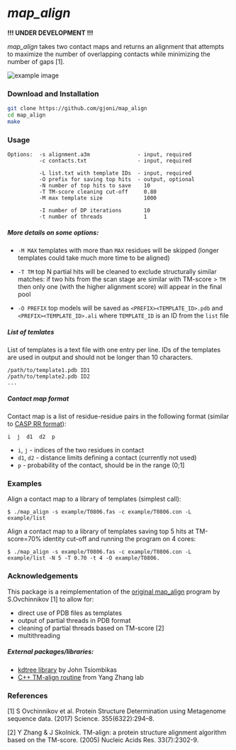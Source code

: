 # _map_align_

**!!! UNDER DEVELOPMENT !!!**

_map_align_ takes two contact maps and returns an alignment that attempts to maximize the number of overlapping contacts while minimizing the number of gaps [1].


![example image](https://raw.githubusercontent.com/sokrypton/map_align/master/map_align_fig.png)

### Download and Installation
```sh
git clone https://github.com/gjoni/map_align
cd map_align
make
```

### Usage

```
Options:  -s alignment.a3m               - input, required
          -c contacts.txt                - input, required

          -L list.txt with template IDs  - input, required
          -O prefix for saving top hits  - output, optional
          -N number of top hits to save    10
          -T TM-score cleaning cut-off     0.80
          -M max template size             1000

          -I number of DP iterations       10
          -t number of threads             1

```

##### More details on some options:

* `-M MAX` templates with more than `MAX` residues will be skipped 
 (longer templates could take much more time to be aligned)

* `-T TM` top N partial hits will be cleaned to exclude structurally similar matches: 
 if two hits from the scan stage are similar with TM-score > `TM` then only one 
 (with the higher alignment score) will appear in the final pool

* `-O PREFIX` top models will be saved as `<PREFIX><TEMPLATE_ID>.pdb` and `<PREFIX><TEMPLATE_ID>.ali` where `TEMPLATE_ID` is an ID from the `list` file

##### List of temlates

List of templates is a text file with one entry per line. IDs of the templates are used in output and should not be longer than 10 characters.

```
/path/to/template1.pdb ID1
/path/to/template2.pdb ID2
...
```

##### Contact map format

Contact map is a list of residue-residue pairs in the following format (similar to [CASP RR format](http://www.predictioncenter.org/casp12/index.cgi?page=format#RR)):

```
i  j  d1  d2  p
```

* `i`, `j` - indices of the two residues in contact
* `d1`, `d2` - distance limits defining a contact (currently not used)
* `p` - probability of the contact, should be in the range (0;1]

### Examples

Align a contact map to a library of templates (simplest call):
```
$ ./map_align -s example/T0806.fas -c example/T0806.con -L example/list
```

Align a contact map to a library of templates saving top 5 hits at TM-score=70% identity cut-off and running the program on 4 cores:
```
$ ./map_align -s example/T0806.fas -c example/T0806.con -L example/list -N 5 -T 0.70 -t 4 -O example/T0806.
```


### Acknowledgements

This package is a reimplementation of the [original map_align](https://github.com/sokrypton/map_align) program by S.Ovchinnikov [1] to allow for:
 - direct use of PDB files as templates
 - output of partial threads in PDB format
 - cleaning of partial threads based on TM-score [2]
 - multithreading

##### External packages/libraries:
 - [kdtree library](https://github.com/jtsiomb/kdtree) by John Tsiombikas
 - [C++ TM-align routine](https://zhanglab.ccmb.med.umich.edu/TM-align) from Yang Zhang lab

### References

[1] S Ovchinnikov et al. Protein Structure Determination using Metagenome sequence data. (2017) Science. 355(6322):294–8.

[2] Y Zhang & J Skolnick. TM-align: a protein structure alignment algorithm based on the TM-score. (2005) Nucleic Acids Res. 33(7):2302-9.

